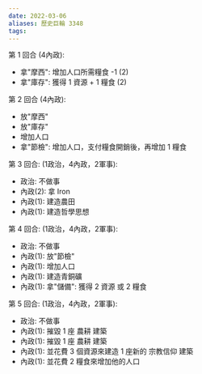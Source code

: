 ```yaml
---
date: 2022-03-06
aliases: 歷史巨輪 3348
tags: 
---
```



第 1 回合 (4內政):
- 拿"摩西": 增加人口所需糧食 -1 (2)
- 拿"庫存": 獲得 1 資源 + 1 糧食 (2)

第 2 回合 (4內政):
- 放"摩西"
- 放"庫存"
- 增加人口
- 拿"節檢": 增加人口，支付糧食開銷後，再增加 1 糧食

第 3 回合: (1政治，4內政，2軍事):
- 政治: 不做事
- 內政(2): 拿 Iron
- 內政(1): 建造農田
- 內政(1): 建造哲學思想

第 4 回合: (1政治，4內政，2軍事):
- 政治: 不做事
- 內政(1): 放"節檢"
- 內政(1): 增加人口
- 內政(1): 建造青銅礦
- 內政(1): 拿"儲備": 獲得 2 資源 或 2 糧食

第 5 回合: (1政治，4內政，2軍事):
- 政治: 不做事
- 內政(1): 摧毀 1 座 農耕 建築
- 內政(1): 摧毀 1 座 農耕 建築
- 內政(1): 並花費 3 個資源來建造 1 座新的 宗教信仰 建築
- 內政(1): 並花費 2 糧食來增加他的人口



